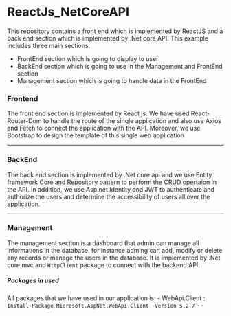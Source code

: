 # ReactJs_NetCoreAPI
This repository contains a front end which is implemented by ReactJS and a back end section which is implemented by .Net core API.
This example includes three main sections.
- FrontEnd section which is going to display to user
- BackEnd section which is going to use in the Management and FrontEnd section
- Management section which is going to handle data in the FrontEnd

<h3>Frontend</h3>
The front end section is implemented by React js. We have used React-Router-Dom to handle the route of the single application and also use Axios and Fetch to connect the application with the API. Moreover, we use Bootstrap to design the template of this single web application

<hr/>
<h3>BackEnd</h3>
The back end section is implemented by .Net core api and we use Entity framework Core and Repository pattern to perform the CRUD opertaion in the API. In addition, we use Asp.net Identity and JWT to authenticate and authorize the users and determine the accessibility of users all over the application.

<hr/>
<h3>Management</h3>
The management section is a dashboard that admin can manage all informations in the database. for instance adming can add, modify or delete any records or manage the users in the database. It is implemented by .Net core mvc and <code>HttpClient</code> package to connect with the backend API.

<h5>Packages in used</h5>
All packages that we have used in our application is: 
- WebApi.Client : <code>Install-Package Microsoft.AspNet.WebApi.Client -Version 5.2.7</code>
- 
- 
